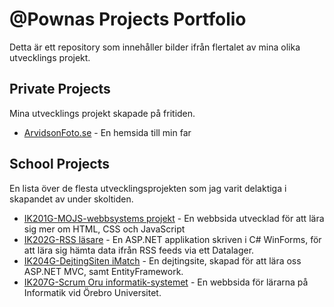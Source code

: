 # @Pownas Projects Portfolio
Detta är ett repository som innehåller bilder ifrån flertalet av mina olika utvecklings projekt.

## Private Projects
Mina utvecklings projekt skapade på fritiden. 

* [ArvidsonFoto.se](https://github.com/pownas/ProjectsPortfolio/blob/main/PrivateProjects/ArvidsonFoto.se/README.md) - En hemsida till min far

## School Projects
En lista över de flesta utvecklingsprojekten som jag varit delaktiga i skapandet av under skoltiden. 

* [IK201G-MOJS-webbsystems projekt](https://github.com/pownas/ProjectsPortfolio/blob/main/SchoolProjects/2019HT-2022VT-ORU-Systemvetenskap/2020-09-IK201G-MOJS-projekt/README.md) - En webbsida utvecklad för att lära sig mer om HTML, CSS och JavaScript
* [IK202G-RSS läsare](https://github.com/pownas/ProjectsPortfolio/blob/main/SchoolProjects/2019HT-2022VT-ORU-Systemvetenskap/2020-10-IK202G-RSS-l%C3%A4sare/README.md) - En ASP.NET applikation skriven i C# WinForms, för att lära sig hämta data ifrån RSS feeds via ett Datalager. 
* [IK204G-DejtingSiten iMatch](https://github.com/pownas/ProjectsPortfolio/blob/main/SchoolProjects/2019HT-2022VT-ORU-Systemvetenskap/2020-12-IK204G-DejtingSiten-iMatch/README.md) - En dejtingsite, skapad för att lära oss ASP.NET MVC, samt EntityFramework.
* [IK207G-Scrum Oru informatik-systemet](https://github.com/pownas/ProjectsPortfolio/blob/main/SchoolProjects/2019HT-2022VT-ORU-Systemvetenskap/2021-04-IK207G-Scrum-Oru-sida/README.md) - En webbsida för lärarna på Informatik vid Örebro Universitet. 
